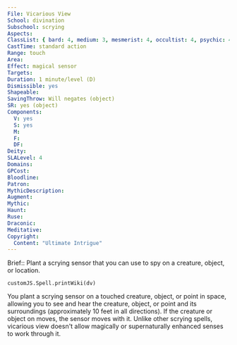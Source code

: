 ```yaml
---
File: Vicarious View
School: divination
Subschool: scrying
Aspects: 
ClassList: { bard: 4, medium: 3, mesmerist: 4, occultist: 4, psychic: 4, shaman: 4, sorcerer: 4, wizard: 4, spiritualist: 4, witch: 4 }
CastTime: standard action
Range: touch
Area: 
Effect: magical sensor
Targets: 
Duration: 1 minute/level (D)
Dismissible: yes
Shapeable: 
SavingThrow: Will negates (object)
SR: yes (object)
Components:
  V: yes
  S: yes
  M: 
  F: 
  DF: 
Deity: 
SLALevel: 4
Domains: 
GPCost: 
Bloodline: 
Patron: 
MythicDescription: 
Augment: 
Mythic: 
Haunt: 
Ruse: 
Draconic: 
Meditative: 
Copyright:
  Content: "Ultimate Intrigue"
---
```

Brief:: Plant a scrying sensor that you can use to spy on a creature, object, or location.

```dataviewjs
customJS.Spell.printWiki(dv)
```

You plant a scrying sensor on a touched creature, object, or point in space, allowing you to see and hear the creature, object, or point and its surroundings (approximately 10 feet in all directions). If the creature or object on moves, the sensor moves with it. Unlike other scrying spells, vicarious view doesn't allow magically or supernaturally enhanced senses to work through it.
